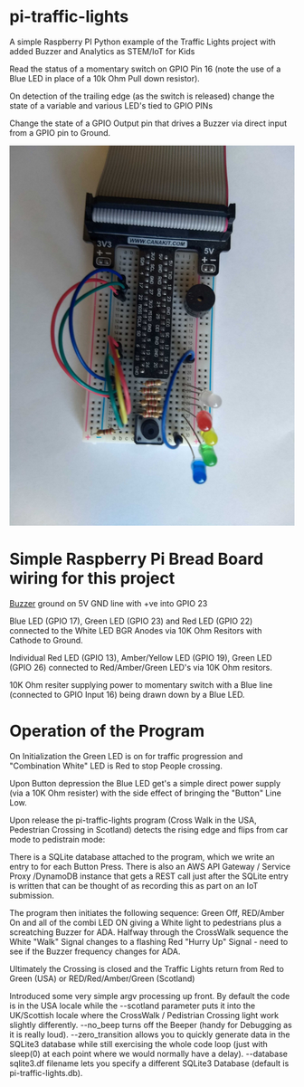 # pi-traffic-lights
A simple Raspberry PI Python example of the Traffic Lights project with added Buzzer and Analytics as STEM/IoT for Kids

Read the status of a momentary switch on GPIO Pin 16 (note the use of a Blue LED in place of a 10k Ohm Pull down resistor).

On detection of the trailing edge (as the switch is released) change the state of a variable and various LED's tied to GPIO PINs

Change the state of a GPIO Output pin that drives a Buzzer via direct input from a GPIO pin to Ground.

![Alt text](https://github.com/MikeCoutts/pi-traffic-lights/blob/main/images/STEM-101-BreadBoard.jpg?raw=true "Traffic Lights")

# Simple Raspberry Pi Bread Board wiring for this project
[Buzzer](https://www.amazon.com/dp/B07S85WRSZ?psc=1&ref=ppx_yo2_dt_b_product_details) ground on 5V GND line with +ve into GPIO 23

Blue LED (GPIO 17), Green LED (GPIO 23) and Red LED (GPIO 22) connected to the White LED BGR Anodes via 10K Ohm Resitors with Cathode to Ground.

Individual Red LED (GPIO 13), Amber/Yellow LED (GPIO 19), Green LED (GPIO 26) connected to Red/Amber/Green LED's via 10K Ohm resitors.

10K Ohm resiter supplying power to momentary switch with a Blue line (connected to GPIO Input 16) being drawn down by a Blue LED.

# Operation of the Program
On Initialization the Green LED is on for traffic progression and "Combination White" LED is Red to stop People crossing.

Upon Button depression the Blue LED get's a simple direct power supply (via a 10K Ohm resister) with the side effect of bringing the "Button" Line Low.

Upon release the pi-traffic-lights program (Cross Walk in the USA, Pedestrian Crossing in Scotland) detects the rising edge and flips from car mode to pedistrain mode:

There is a SQLite database attached to the program, which we write an entry to for each Button Press. There is also an AWS API Gateway / Service Proxy /DynamoDB instance that gets a REST call just after the SQLite entry is written that can be thought of as recording this as part on an IoT submission.
 
The program then initiates the following sequence: Green Off, RED/Amber On and all of the combi LED ON giving a White light to pedestrians plus a screatching Buzzer for ADA. Halfway through the CrossWalk sequence the White "Walk" Signal changes to a flashing Red "Hurry Up" Signal - need to see if the Buzzer frequency changes for ADA.

Ultimately the Crossing is closed and the Traffic Lights return from Red to Green (USA) or RED/Red/Amber/Green (Scotland)

Introduced some very simple argv processing up front. By default the code is in the USA locale while the --scotland parameter puts it into the UK/Scottish locale where the CrossWalk / Pedistrian Crossing light work slightly differently. --no_beep turns off the Beeper (handy for Debugging as it is really loud). --zero_transition allows you to quickly generate data in the SQLite3 database while still exercising the whole code loop (just with sleep(0) at each point where we would normally have a delay). --database sqlite3.df filename lets you specify a different SQLite3 Database (default is pi-traffic-lights.db).
